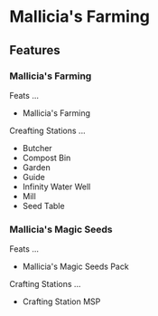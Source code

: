 # Mallicia's Farming

## Features

### Mallicia's Farming

Feats ...

- Mallicia's Farming

Creafting Stations ...

- Butcher
- Compost Bin
- Garden
- Guide
- Infinity Water Well
- Mill
- Seed Table

### Mallicia's Magic Seeds

Feats ...

- Mallicia's Magic Seeds Pack

Crafting Stations ...

- Crafting Station MSP
